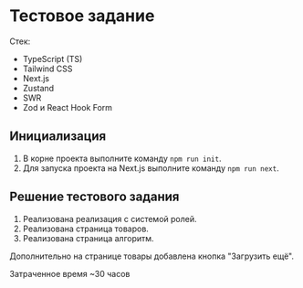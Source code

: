 # Тестовое задание

Стек:
-   TypeScript (TS)
-   Tailwind CSS
-   Next.js
-   Zustand
-   SWR
-   Zod и React Hook Form

## Инициализация

1. В корне проекта выполните команду `npm run init`.
2. Для запуска проекта на Next.js выполните команду `npm run next`.

## Решение тестового задания
1. Реализована реализация с системой ролей.
2. Реализована страница товаров.
3. Реализована страница алгоритм.

Дополнительно на странице товары добавлена кнопка "Загрузить ещё".

Затраченное время ~30 часов
